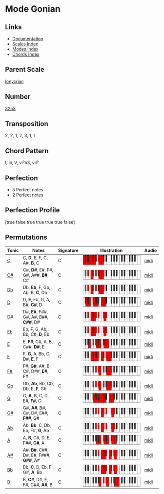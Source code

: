 # Mode Gonian

## Links

- [Documentation](README.md)
- [Scales Index](Scales.md)
- [Modes Index](Modes.md)
- [Chords Index](Chords.md)

## Parent Scale

[Ionycrian](ScaleIonycrian.md)

## Number

[3253](https://ianring.com/musictheory/scales/3253)

## Transposition

2, 2, 1, 2, 3, 1, 1

## Chord Pattern

I, iii, V, vi⁰b3, vii⁰

## Perfection

- 5 Perfect notes
- 2 Perfect notes

## Perfection Profile

[true false true true true true false]

## Permutations

| Tonic | Notes | Signature | Illustration | Audio |
|-------|-------|-----------|--------------|-------|
| [C](ModeCNaturalGonian.md) | C, **D**, E, F, G, A#, **B**, C | C | ![CNaturalGonian](ModeCNaturalGonian.png) | [midi](https://github.com/edipermadi/music/blob/main/docs/ModeCNaturalGonian.mid?raw=true) |
| [C#](ModeCSharpGonian.md) | C#, **D#**, E#, F#, G#, A##, **B#**, C# | C | ![CSharpGonian](ModeCSharpGonian.png) | [midi](https://github.com/edipermadi/music/blob/main/docs/ModeCSharpGonian.mid?raw=true) |
| [Db](ModeDFlatGonian.md) | Db, **Eb**, F, Gb, Ab, B, **C**, Db | C | ![DFlatGonian](ModeDFlatGonian.png) | [midi](https://github.com/edipermadi/music/blob/main/docs/ModeDFlatGonian.mid?raw=true) |
| [D](ModeDNaturalGonian.md) | D, **E**, F#, G, A, B#, **C#**, D | C | ![DNaturalGonian](ModeDNaturalGonian.png) | [midi](https://github.com/edipermadi/music/blob/main/docs/ModeDNaturalGonian.mid?raw=true) |
| [D#](ModeDSharpGonian.md) | D#, **E#**, F##, G#, A#, B##, **C##**, D# | C | ![DSharpGonian](ModeDSharpGonian.png) | [midi](https://github.com/edipermadi/music/blob/main/docs/ModeDSharpGonian.mid?raw=true) |
| [Eb](ModeEFlatGonian.md) | Eb, **F**, G, Ab, Bb, C#, **D**, Eb | C | ![EFlatGonian](ModeEFlatGonian.png) | [midi](https://github.com/edipermadi/music/blob/main/docs/ModeEFlatGonian.mid?raw=true) |
| [E](ModeENaturalGonian.md) | E, **F#**, G#, A, B, C##, **D#**, E | C | ![ENaturalGonian](ModeENaturalGonian.png) | [midi](https://github.com/edipermadi/music/blob/main/docs/ModeENaturalGonian.mid?raw=true) |
| [F](ModeFNaturalGonian.md) | F, **G**, A, Bb, C, D#, **E**, F | C | ![FNaturalGonian](ModeFNaturalGonian.png) | [midi](https://github.com/edipermadi/music/blob/main/docs/ModeFNaturalGonian.mid?raw=true) |
| [F#](ModeFSharpGonian.md) | F#, **G#**, A#, B, C#, D##, **E#**, F# | C | ![FSharpGonian](ModeFSharpGonian.png) | [midi](https://github.com/edipermadi/music/blob/main/docs/ModeFSharpGonian.mid?raw=true) |
| [Gb](ModeGFlatGonian.md) | Gb, **Ab**, Bb, Cb, Db, E, **F**, Gb | C | ![GFlatGonian](ModeGFlatGonian.png) | [midi](https://github.com/edipermadi/music/blob/main/docs/ModeGFlatGonian.mid?raw=true) |
| [G](ModeGNaturalGonian.md) | G, **A**, B, C, D, E#, **F#**, G | C | ![GNaturalGonian](ModeGNaturalGonian.png) | [midi](https://github.com/edipermadi/music/blob/main/docs/ModeGNaturalGonian.mid?raw=true) |
| [G#](ModeGSharpGonian.md) | G#, **A#**, B#, C#, D#, E##, **F##**, G# | C | ![GSharpGonian](ModeGSharpGonian.png) | [midi](https://github.com/edipermadi/music/blob/main/docs/ModeGSharpGonian.mid?raw=true) |
| [Ab](ModeAFlatGonian.md) | Ab, **Bb**, C, Db, Eb, F#, **G**, Ab | C | ![AFlatGonian](ModeAFlatGonian.png) | [midi](https://github.com/edipermadi/music/blob/main/docs/ModeAFlatGonian.mid?raw=true) |
| [A](ModeANaturalGonian.md) | A, **B**, C#, D, E, F##, **G#**, A | C | ![ANaturalGonian](ModeANaturalGonian.png) | [midi](https://github.com/edipermadi/music/blob/main/docs/ModeANaturalGonian.mid?raw=true) |
| [A#](ModeASharpGonian.md) | A#, **B#**, C##, D#, E#, F###, **G##**, A# | C | ![ASharpGonian](ModeASharpGonian.png) | [midi](https://github.com/edipermadi/music/blob/main/docs/ModeASharpGonian.mid?raw=true) |
| [Bb](ModeBFlatGonian.md) | Bb, **C**, D, Eb, F, G#, **A**, Bb | C | ![BFlatGonian](ModeBFlatGonian.png) | [midi](https://github.com/edipermadi/music/blob/main/docs/ModeBFlatGonian.mid?raw=true) |
| [B](ModeBNaturalGonian.md) | B, **C#**, D#, E, F#, G##, **A#**, B | C | ![BNaturalGonian](ModeBNaturalGonian.png) | [midi](https://github.com/edipermadi/music/blob/main/docs/ModeBNaturalGonian.mid?raw=true) |
